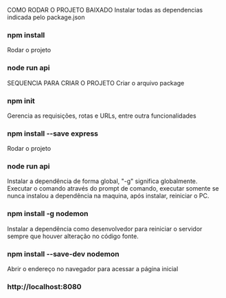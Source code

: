 COMO RODAR O PROJETO BAIXADO
Instalar todas as dependencias indicada pelo package.json
### npm install

Rodar o projeto
### node run api


SEQUENCIA PARA CRIAR O PROJETO
Criar o arquivo package
### npm init

Gerencia as requisições, rotas e URLs, entre outra funcionalidades
### npm install --save express

Rodar o projeto
### node run api

Instalar a dependência de forma global, "-g" significa globalmente. Executar o comando através do prompt de comando, executar somente se nunca instalou a dependência na maquina, após instalar, reiniciar o PC.
### npm install -g nodemon

Instalar a dependência como desenvolvedor para reiniciar o servidor sempre que houver alteração no código fonte.
### npm install --save-dev nodemon


Abrir o endereço no navegador para acessar a página inicial
### http://localhost:8080